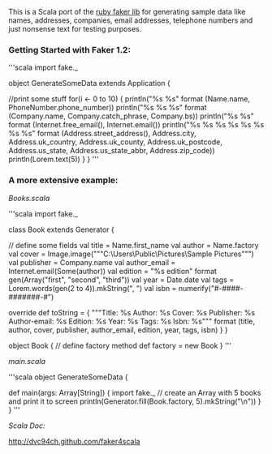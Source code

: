 This is a Scala port of the [ruby faker lib](http://faker.rubyforge.org/) for generating sample data like names, addresses, companies, email addresses, telephone numbers and just nonsense text for testing purposes.

### Getting Started with Faker 1.2:

'''scala
import fake._

object GenerateSomeData extends Application {

  //print some stuff
  for(i <- 0 to 10) {
    println("%s %s" format (Name.name, PhoneNumber.phone_number))
    println("%s %s %s" format (Company.name, Company.catch_phrase, Company.bs))
    println("%s %s" format (Internet.free_email(), Internet.email())
    println("%s %s %s %s %s %s %s %s" format (Address.street_address(), Address.city,
      Address.uk_country, Address.uk_county, Address.uk_postcode, Address.us_state,
      Address.us_state_abbr, Address.zip_code))
    println(Lorem.text(5))
  }
}
'''

### A more extensive example:

*Books.scala*

'''scala
import fake._

class Book extends Generator {

  // define some fields
  val title = Name.first_name
  val author = Name.factory
  val cover = Image.image("""C:\Users\Public\Pictures\Sample Pictures""")
  val publisher = Company.name
  val author_email = Internet.email(Some(author))
  val edition = "%s edition" format gen(Array("first", "second", "third"))
  val year = Date.date
  val tags = Lorem.words(gen(2 to 4)).mkString(", ")
  val isbn = numerify("#-####-#######-#")

  override def toString = {
    """Title: %s
    Author: %s
    Cover: %s
    Publisher: %s
    Author-email: %s
    Edition: %s
    Year: %s
    Tags: %s
    Isbn: %s""" format (title, author, cover, publisher, author_email, edition, year, tags, isbn)
  }
}

object Book {
  // define factory method
  def factory = new Book
}
'''

*main.scala*

'''scala
object GenerateSomeData {

  def main(args: Array[String]) {
    import fake._
    // create an Array with 5 books and print it to screen
    println(Generator.fill(Book.factory, 5).mkString("\n"))
  }
}
'''

*Scala Doc:*

http://dvc94ch.github.com/faker4scala